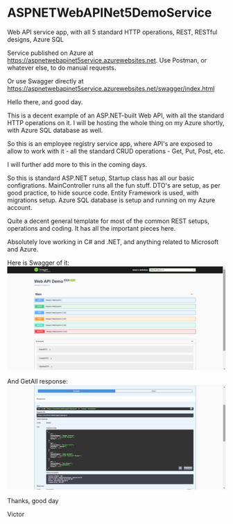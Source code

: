 # ASPNETWebAPINet5DemoService
Web API service app, with all 5 standard HTTP operations, REST, RESTful designs, Azure SQL

Service published on Azure at https://aspnetwebapinet5service.azurewebsites.net. Use Postman, or whatever else, to do manual requests.

Or use Swagger directly at https://aspnetwebapinet5service.azurewebsites.net/swagger/index.html



Hello there, and good day.

This is a decent example of an ASP.NET-built Web API, with all the standard HTTP operations on it. I will be hosting the whole thing on my Azure shortly, with Azure SQL database as well.

So this is an employee registry service app, where API's are exposed to allow to work with it - all the standard CRUD operations - Get, Put, Post, etc.

I will further add more to this in the coming days.

So this is standard ASP.NET setup, Startup class has all our basic configrations. MainController runs all the fun stuff. DTO's are setup, as per good practice, to hide source code. Entity Framework is used, with migrations setup. Azure SQL database is setup and running on my Azure account.

Quite a decent general template for most of the common REST setups, operations and coding. It has all the important pieces here.

Absolutely love working in C# and .NET, and anything related to Microsoft and Azure.

Here is Swagger of it:
![alt text](https://github.com/VBukowsky81/ASPNETWebAPINet5DemoService/blob/master/Other/MyAPISwagger.jpg)

And GetAll response:
![alt text](https://github.com/VBukowsky81/ASPNETWebAPINet5DemoService/blob/master/Other/GetAll.jpg)

Thanks, good day

Victor
